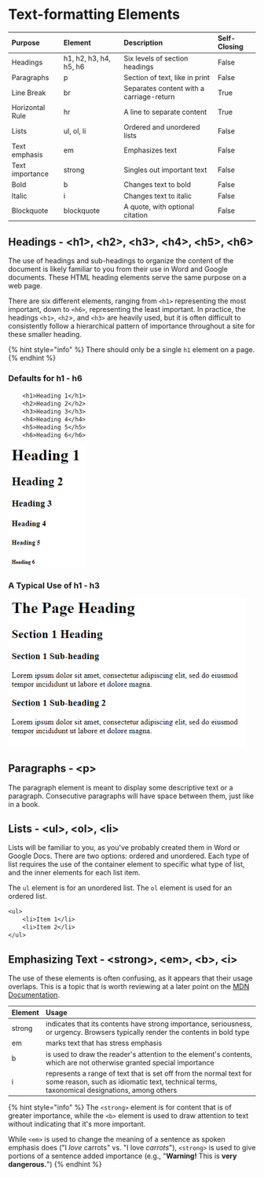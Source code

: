 # Text-formatting Elements

| Purpose | Element | Description | Self-Closing |
| :--- | :--- | :--- | :--- |
| Headings | h1, h2, h3, h4, h5, h6 | Six levels of section headings | False |
| Paragraphs | p | Section of text, like in print | False |
| Line Break | br | Separates content with a carriage-return | True |
| Horizontal Rule | hr | A line to separate content | True |
| Lists | ul, ol, li | Ordered and unordered lists | False |
| Text emphasis | em | Emphasizes text | False |
| Text importance | strong | Singles out important text | False |
| Bold | b | Changes text to bold | False |
| Italic | i | Changes text to italic | False |
| Blockquote | blockquote | A quote, with optional citation | False |

## Headings - &lt;h1&gt;, &lt;h2&gt;, &lt;h3&gt;, &lt;h4&gt;, &lt;h5&gt;, &lt;h6&gt;

The use of headings and sub-headings to organize the content of the document is likely familiar to you from their use in Word and Google documents. These HTML heading elements serve the same purpose on a web page.

There are six different elements, ranging from `<h1>` representing the most important, down to `<h6>`, representing the least important. In practice, the headings `<h1>`, `<h2`&gt;, and `<h3>` are heavily used, but it is often difficult to consistently follow a hierarchical pattern of importance throughout a site for these smaller heading.

{% hint style="info" %}
There should only be a single `h1` element on a page.
{% endhint %}

### Defaults for h1 - h6

```markup
    <h1>Heading 1</h1>
    <h2>Heading 2</h2>
    <h3>Heading 3</h3>
    <h4>Heading 4</h4>
    <h5>Heading 5</h5>
    <h6>Heading 6</h6>
```

![](../../.gitbook/assets/image%20%28149%29.png)

### A Typical Use of h1 - h3

![](../../.gitbook/assets/image%20%2840%29.png)

## Paragraphs - &lt;p&gt;

The paragraph element is meant to display some descriptive text or a paragraph. Consecutive paragraphs will have space between them, just like in a book.

## Lists - &lt;ul&gt;, &lt;ol&gt;, &lt;li&gt;

Lists will be familiar to you, as you've probably created them in Word or Google Docs. There are two options: ordered and unordered. Each type of list requires the use of the container element to specific what type of list, and the inner elements for each list item.

The `ul` element is for an unordered list. The `ol` element is used for an ordered list. 

```markup
<ul>
    <li>Item 1</li>
    <li>Item 2</li>
</ul>
```

## Emphasizing Text - &lt;strong&gt;, &lt;em&gt;, &lt;b&gt;, &lt;i&gt;

The use of these elements is often confusing, as it appears that their usage overlaps. This is a topic that is worth reviewing at a later point on the [MDN Documentation](https://developer.mozilla.org/en-US/docs/Web/HTML/Element/strong#usage_notes).

| **Element** | **Usage** |
| :--- | :--- |
| strong | indicates that its contents have strong importance, seriousness, or urgency. Browsers typically render the contents in bold type |
| em | marks text that has stress emphasis |
| b | is used to draw the reader's attention to the element's contents, which are not otherwise granted special importance |
| i | represents a range of text that is set off from the normal text for some reason, such as idiomatic text, technical terms, taxonomical designations, among others |

{% hint style="info" %}
The `<strong>` element is for content that is of greater importance, while the `<b>` element is used to draw attention to text without indicating that it's more important.

While `<em>` is used to change the meaning of a sentence as spoken emphasis does \("I _love_ carrots" vs. "I love _carrots_"\), `<strong>` is used to give portions of a sentence added importance \(e.g., "**Warning!** This is **very dangerous.**"\)
{% endhint %}

